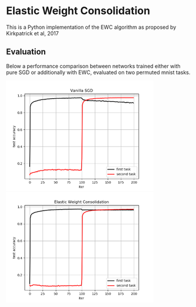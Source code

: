 # Elastic Weight Consolidation 

This is a Python implementation of the EWC algorithm as proposed by Kirkpatrick et al, 2017      

## Evaluation
Below a performance comparison between networks trained either with pure SGD or additionally with EWC, evaluated on two permuted mnist tasks. 

<img src="performance_sgd.png" alt="Network without EWC" width="400"/> <img src="performance_ewc.png" alt="Network with EWC" width="400"/>
<!-- ![Network without EWC](performance_sgd.png =100x)    
![Network with EWC](performance_ewc.png =100x) -->


